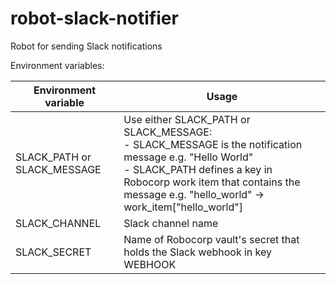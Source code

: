 # robot-slack-notifier

Robot for sending Slack notifications

Environment variables:

| Environment variable  | Usage |
| ------------- | ------------- |
| SLACK_PATH or SLACK_MESSAGE | Use either SLACK_PATH or SLACK_MESSAGE:<br>  - SLACK_MESSAGE is the notification message e.g. "Hello World"<br>  - SLACK_PATH defines a key in Robocorp work item that contains the message e.g. "hello_world" -> work_item["hello_world"] |
| SLACK_CHANNEL  | Slack channel name  |
| SLACK_SECRET  | Name of Robocorp vault's secret that holds the Slack webhook in key WEBHOOK |
